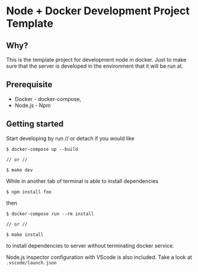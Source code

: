 # Node + Docker Development Project Template

## Why?

This is the template project for development node in docker. Just to make sure that the server is developed in the environment that it will be run at.

## Prerequisite

- Docker - docker-compose,
- Node.js - Npm

## Getting started

Start developing by run // or detach if you would like

```
$ docker-compose up --build

// or //

$ make dev
```

While in another tab of terminal is able to install dependencies

```
$ npm install foo
```

then

```
$ docker-compose run --rm install

// or //

$ make install
```

to install dependencies to server without terminating docker service.

Node.js inspector configuration with VScode is also included.
Take a look at `.vscode/launch.json`
